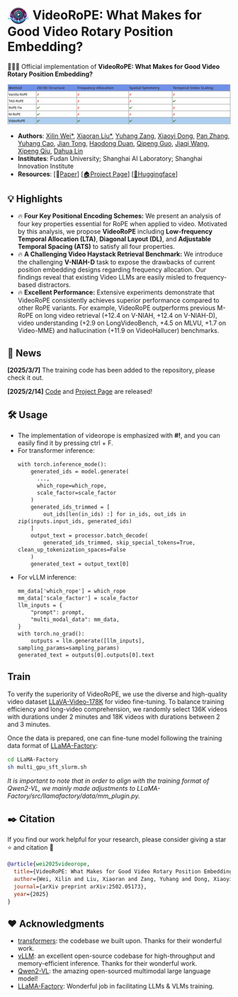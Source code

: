 # <img src="assets/images/logo.png" style="vertical-align: -10px;" :height="50px" width="50px"> VideoRoPE: What Makes for Good Video Rotary Position Embedding?


🚀🚀🚀 Official implementation of **VideoRoPE: What Makes for Good Video Rotary Position Embedding?**

<p align="center">
  <img src="assets/images/compare_table.png">
</p>

- **Authors**: [Xilin Wei*](https://github.com/Wiselnn570), [Xiaoran Liu*](https://scholar.google.de/citations?user=Qe6F4J4AAAAJ&hl=en), [Yuhang Zang](https://yuhangzang.github.io), [Xiaoyi Dong](https://lightdxy.github.io), [Pan Zhang](https://panzhang0212.github.io/), [Yuhang Cao](https://scholar.google.com/citations?user=sJkqsqkAAAAJ&hl=en), [Jian Tong](), [Haodong Duan](https://kennymckormick.github.io/), [Qipeng Guo](https://scholar.google.com/citations?user=k3mPGKgAAAAJ&hl=en), [Jiaqi Wang](https://myownskyw7.github.io/), [Xipeng Qiu](https://xpqiu.github.io/en.html), [Dahua Lin](http://dahua.site/)
- **Institutes**: Fudan University; Shanghai AI Laboratory; Shanghai Innovation Institute
- **Resources**: [📖[Paper](https://arxiv.org/pdf/2502.05173)] [[🏠Project Page](https://wiselnn570.github.io/VideoRoPE/)] [[🤗Huggingface]()]
## 💡 Highlights

- 🔥 **Four Key Positional Encoding Schemes:** We present an analysis of four key properties essential for RoPE when applied to video. Motivated by this analysis, we propose **VideoRoPE** including **Low-frequency Temporal Allocation (LTA)**, **Diagonal Layout (DL)**, and **Adjustable Temporal Spacing (ATS)** to satisfy all four properties.
- 🔥 **A Challenging Video Haystack Retrieval Benchmark:** We introduce the challenging **V-NIAH-D** task to expose the drawbacks of current position embedding designs regarding frequency allocation. Our findings reveal that existing Video LLMs are easily misled to frequency-based distractors.
- 🔥 **Excellent Performance:** Extensive experiments demonstrate that VideoRoPE consistently achieves superior performance compared to other RoPE variants. For example, VideoRoPE outperforms previous M-RoPE on long video retrieval (+12.4 on V-NIAH, +12.4 on V-NIAH-D), video understanding (+2.9 on LongVideoBench, +4.5 on MLVU, +1.7 on Video-MME) and hallucination (+11.9 on VideoHallucer) benchmarks.

## 📜 News

<!-- **[2024/10/1]** ShareGPT4Video was accepted by NeurIPS 2024 D&B track!

**[2024/7/1]** The code about batch-inference of ShareCaptioner-Video is available now!

**[2024/6/11]** The web demo and local demo of ShareCaptioner-Video are available now!

**[2024/6/11]** The web demo and local demo of ShareGPT4Video-8B are available now!

**[2024/6/7]** Our paper has been featured as [HuggingFace Daily Papers](https://huggingface.co/papers?date=2024-06-07) and ranked 1st in 6.7. -->

**[2025/3/7]** The training code has been added to the repository, please check it out.

**[2025/2/14]** [Code]() and [Project Page](https://wiselnn570.github.io/VideoRoPE/) are released!

<!-- ## 👨‍💻 Todo

- [✓] VideoRoPE Implementation with *transformers*
- [✓] VideoRoPE Implementation with *vLLM*
- [✓] V-NIAH-D Release
- [] VideoRoPE-Based Model Checkpoints -->


## 🛠️ Usage

- The implementation of videorope is emphasized with **#!**, and you can easily find it by pressing ctrl + F.
- For transformer inference:
  ```
  with torch.inference_mode():
      generated_ids = model.generate(
        ..., 
        which_rope=which_rope,
        scale_factor=scale_factor
      )
      generated_ids_trimmed = [
          out_ids[len(in_ids) :] for in_ids, out_ids in zip(inputs.input_ids, generated_ids)
      ]
      output_text = processor.batch_decode(
          generated_ids_trimmed, skip_special_tokens=True, clean_up_tokenization_spaces=False
      )
      generated_text = output_text[0]
  ```
- For vLLM inference:
  ```
  mm_data['which_rope'] = which_rope
  mm_data['scale_factor'] = scale_factor
  llm_inputs = {
      "prompt": prompt,
      "multi_modal_data": mm_data,
  }
  with torch.no_grad():
      outputs = llm.generate([llm_inputs], sampling_params=sampling_params)
  generated_text = outputs[0].outputs[0].text
  ```
<!-- ## Quick Usage

You can directly use our ShareGPT4Video model for conversation with your own video by the following command:

```
python run.py --model-path Lin-Chen/sharegpt4video-8b --video examples/yoga.mp4 --query Describe this video in detail.
```

Or you can build your local demo to enjoy our ShareGPT4Video-8B with the following command:

```
python app.py
```

You can build your local demo for enjoying our ShareCaptioner-Video with the following command:

```
cd captioner

python app.py
```

## Install

```bash
git clone https://github.com/ShareGPT4Omni/ShareGPT4Video
conda create -n share4video python=3.10 -y
conda activate share4video

cd ShareGPT4Video
pip install --upgrade pip
pip install -e .
pip install -e ".[train]"
pip install flash-attn --no-build-isolation
```
 -->

## Train

To verify the superiority of VideoRoPE, we use the diverse and high-quality video dataset [LLaVA-Video-178K](https://huggingface.co/datasets/lmms-lab/LLaVA-Video-178K) for video fine-tuning. To balance training efficiency and long-video comprehension, we randomly select 136K videos with durations under 2 minutes and 18K videos with durations between 2 and 3 minutes.

Once the data is prepared, one can fine-tune model following the training data format of [LLaMA-Factory](https://github.com/hiyouga/LLaMA-Factory):

```sh
cd LLaMA-Factory
sh multi_gpu_sft_slurm.sh
```
*It is important to note that in order to align with the training format of Qwen2-VL, we mainly made adjustments to LLaMA-Factory/src/llamafactory/data/mm_plugin.py.*

## ✒️ Citation

If you find our work helpful for your research, please consider giving a star ⭐ and citation 📝

```bibtex
@article{wei2025videorope,
  title={VideoRoPE: What Makes for Good Video Rotary Position Embedding?},
  author={Wei, Xilin and Liu, Xiaoran and Zang, Yuhang and Dong, Xiaoyi and Zhang, Pan and Cao, Yuhang and Tong, Jian and Duan, Haodong and Guo, Qipeng and Wang, Jiaqi and others},
  journal={arXiv preprint arXiv:2502.05173},
  year={2025}
}
```

## ❤️ Acknowledgments

- [transformers](https://github.com/huggingface/transformers): the codebase we built upon. Thanks for their wonderful work.
- [vLLM](https://github.com/PKU-YuanGroup/Open-Sora-Plan): an excellent open-source codebase for high-throughput and memory-efficient inference. Thanks for their wonderful work.
- [Qwen2-VL](https://github.com/QwenLM/Qwen2.5-VL): the amazing open-sourced multimodal large language model!
- [LLaMA-Factory](https://github.com/hiyouga/LLaMA-Factory): Wonderful job in facilitating LLMs & VLMs training.